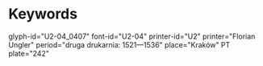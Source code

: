 # Keywords
glyph-id="U2-04_0407"
font-id="U2-04"
printer-id="U2"
printer="Florian Ungler"
period="druga drukarnia: 1521—1536"
place="Kraków"
PT plate="242"
